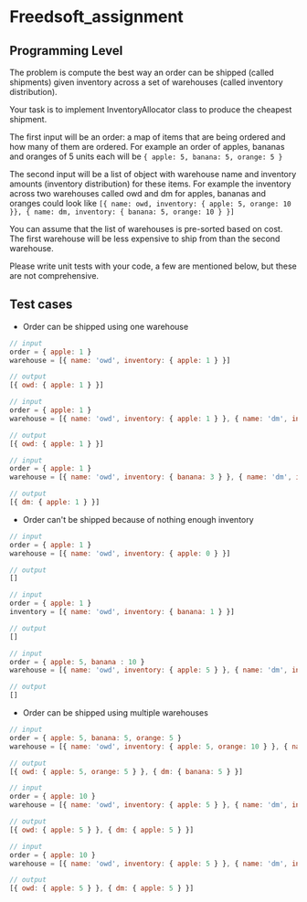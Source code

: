 # Freedsoft_assignment

## Programming Level

The problem is compute the best way an order can be shipped (called shipments) given inventory across a set of warehouses (called inventory distribution).

Your task is to implement InventoryAllocator class to produce the cheapest shipment.

The first input will be an order: a map of items that are being ordered and how many of them are ordered. For example an order of apples, bananas and oranges of 5 units each will be `{ apple: 5, banana: 5, orange: 5 }`

The second input will be a list of object with warehouse name and inventory amounts (inventory distribution) for these items. For example the inventory across two warehouses called owd and dm for apples, bananas and oranges could look like `[{ name: owd, inventory: { apple: 5, orange: 10 }}, { name: dm, inventory: { banana: 5, orange: 10 } }]`

You can assume that the list of warehouses is pre-sorted based on cost. The first warehouse will be less expensive to ship from than the second warehouse.

Please write unit tests with your code, a few are mentioned below, but these are not comprehensive.

## Test cases

- Order can be shipped using one warehouse

```Javascript
// input
order = { apple: 1 }
warehouse = [{ name: 'owd', inventory: { apple: 1 } }]

// output
[{ owd: { apple: 1 } }]
```

```Javascript
// input
order = { apple: 1 }
warehouse = [{ name: 'owd', inventory: { apple: 1 } }, { name: 'dm', inventory: { apple: 10 }}, { name: 'third', inventory: { apple: 100 } }]

// output
[{ owd: { apple: 1 } }]
```

```Javascript
// input
order = { apple: 1 }
warehouse = [{ name: 'owd', inventory: { banana: 3 } }, { name: 'dm', inventory: { apple: 5, orange: 10 } }]

// output
[{ dm: { apple: 1 } }]

```

- Order can't be shipped because of nothing enough inventory

```Javascript
// input
order = { apple: 1 }
warehouse = [{ name: 'owd', inventory: { apple: 0 } }]

// output
[]
```

```Javascript
// input
order = { apple: 1 }
inventory = [{ name: 'owd', inventory: { banana: 1 } }]

// output
[]
```

```Javascript
// input
order = { apple: 5, banana : 10 }
warehouse = [{ name: 'owd', inventory: { apple: 5 } }, { name: 'dm', inventory: { apple: 5, banana: 5 } }]

// output
[]
```

- Order can be shipped using multiple warehouses

```Javascript
// input
order = { apple: 5, banana: 5, orange: 5 }
warehouse = [{ name: 'owd', inventory: { apple: 5, orange: 10 } }, { name: 'dm', inventory: { banana: 5, orange: 10 } } ]

// output
[{ owd: { apple: 5, orange: 5 } }, { dm: { banana: 5 } }]
```

```Javascript
// input
order = { apple: 10 }
warehouse = [{ name: 'owd', inventory: { apple: 5 } }, { name: 'dm', inventory: { apple: 5}}]

// output
[{ owd: { apple: 5 } }, { dm: { apple: 5 } }]
```

```Javascript
// input
order = { apple: 10 }
warehouse = [{ name: 'owd', inventory: { apple: 5 } }, { name: 'dm', inventory: { apple: 5, banana: 5 }}]

// output
[{ owd: { apple: 5 } }, { dm: { apple: 5 } }]
```
